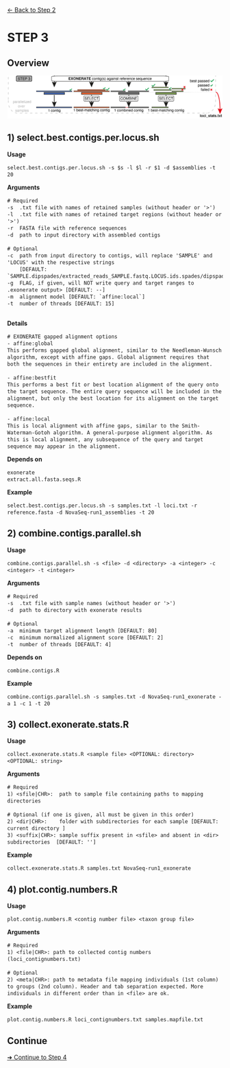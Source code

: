[← Back to Step 2](Step2_Sequence_Assembly.md)


# STEP 3

## Overview
![Step.png](https://raw.githubusercontent.com/scrameri/CaptureAl/master/tutorial/CaptureAl_Step3.png)


## 1) select.best.contigs.per.locus.sh

**Usage**
```
select.best.contigs.per.locus.sh -s $s -l $l -r $1 -d $assemblies -t 20
```

**Arguments**
```
# Required
-s  .txt file with names of retained samples (without header or '>')
-l  .txt file with names of retained target regions (without header or '>')
-r  FASTA file with reference sequences
-d  path to input directory with assembled contigs

# Optional
-c  path from input directory to contigs, will replace 'SAMPLE' and 'LOCUS' with the respective strings
    [DEFAULT: `SAMPLE.dipspades/extracted_reads_SAMPLE.fastq.LOCUS.ids.spades/dipspades/consensus_contigs.fasta`]
-g  FLAG, if given, will NOT write query and target ranges to .exonerate output> [DEFAULT: --]
-m  alignment model [DEFAULT: `affine:local`]
-t  number of threads [DEFAULT: 15]


```

**Details**
```
# EXONERATE gapped alignment options
- affine:global
This performs gapped global alignment, similar to the Needleman-Wunsch algorithm, except with affine gaps. Global alignment requires that both the sequences in their entirety are included in the alignment.

- affine:bestfit
This performs a best fit or best location alignment of the query onto the target sequence. The entire query sequence will be included in the alignment, but only the best location for its alignment on the target sequence.

- affine:local
This is local alignment with affine gaps, similar to the Smith-Waterman-Gotoh algorithm. A general-purpose alignment algorithm. As this is local alignment, any subsequence of the query and target sequence may appear in the alignment.
```

**Depends on**
```
exonerate
extract.all.fasta.seqs.R
```


**Example**
```
select.best.contigs.per.locus.sh -s samples.txt -l loci.txt -r reference.fasta -d NovaSeq-run1_assemblies -t 20
```


## 2) combine.contigs.parallel.sh

**Usage**
```
combine.contigs.parallel.sh -s <file> -d <directory> -a <integer> -c <integer> -t <integer>
```

**Arguments**
```
# Required
-s  .txt file with sample names (without header or '>')
-d  path to directory with exonerate results

# Optional
-a  minimum target alignment length [DEFAULT: 80]
-c  minimum normalized alignment score [DEFAULT: 2]
-t  number of threads [DEFAULT: 4]

```

**Depends on**
```
combine.contigs.R
```


**Example**
```
combine.contigs.parallel.sh -s samples.txt -d NovaSeq-run1_exonerate -a 1 -c 1 -t 20
```


## 3) collect.exonerate.stats.R

**Usage**
```
collect.exonerate.stats.R <sample file> <OPTIONAL: directory> <OPTIONAL: string>
```

**Arguments**
```
# Required
1) <sfile|CHR>:  path to sample file containing paths to mapping directories

# Optional (if one is given, all must be given in this order)
2) <dir|CHR>:    folder with subdirectories for each sample [DEFAULT: current directory ]
3) <suffix|CHR>: sample suffix present in <sfile> and absent in <dir> subdirectories  [DEFAULT: '']
```

**Example**
```
collect.exonerate.stats.R samples.txt NovaSeq-run1_exonerate
```


## 4) plot.contig.numbers.R

**Usage**
```
plot.contig.numbers.R <contig number file> <taxon group file>
```

**Arguments**
```
# Required
1) <file|CHR>: path to collected contig numbers (loci_contignumbers.txt)

# Optional
2) <meta|CHR>: path to metadata file mapping individuals (1st column) to groups (2nd column). Header and tab separation expected. More individuals in different order than in <file> are ok.
```

**Example**
```
plot.contig.numbers.R loci_contignumbers.txt samples.mapfile.txt
```


## Continue
[➜ Continue to Step 4](Step4_Sample_and_Locus_Filtering.md)

